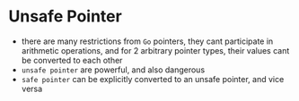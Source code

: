 # **Unsafe Pointer**
- there are many restrictions from `Go` pointers, they cant participate in arithmetic operations, and for 2 arbitrary pointer types, their values cant be converted to each other
- `unsafe pointer` are powerful, and also dangerous
- `safe pointer` can be explicitly converted to an unsafe pointer, and vice versa